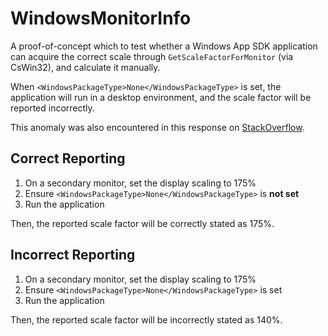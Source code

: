 # WindowsMonitorInfo

A proof-of-concept which to test whether a Windows App SDK application can acquire the correct scale through `GetScaleFactorForMonitor` (via CsWin32), and calculate it manually.

When `<WindowsPackageType>None</WindowsPackageType>` is set, the application will run in a desktop environment, and the scale factor will be reported incorrectly.

This anomaly was also encountered in this response on [StackOverflow](<https://stackoverflow.com/questions/33507031/detect-if-non-dpi-aware-application-has-been-scaled-virtualized/36864741#36864741:~:text=On%20a%20Windows%2010%20system%20where%20the%20system%20DPI%20is%2096%2C%20and%20a%20high%2DDPI%20monitor%20has%20a%20144%20DPI%20(150%25%20scaling)%2C%20the%20GetScaleFactorForMonitor%20function%20returns%20SCALE_140_PERCENT%20when%20it%20would%20be%20expected%20to%20return%20SCALE_150_PERCENT%20(144/96%20%3D%3D%201.5).>).

## Correct Reporting

1. On a secondary monitor, set the display scaling to 175%
2. Ensure `<WindowsPackageType>None</WindowsPackageType>` is **not set**
3. Run the application

Then, the reported scale factor will be correctly stated as 175%.

## Incorrect Reporting

1. On a secondary monitor, set the display scaling to 175%
2. Ensure `<WindowsPackageType>None</WindowsPackageType>` is set
3. Run the application

Then, the reported scale factor will be incorrectly stated as 140%.
